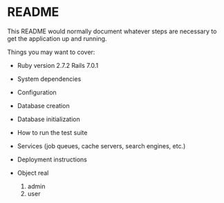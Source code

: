# README

This README would normally document whatever steps are necessary to get the
application up and running.

Things you may want to cover:

* Ruby version
  2.7.2
  Rails 7.0.1

* System dependencies

* Configuration

* Database creation

* Database initialization

* How to run the test suite

* Services (job queues, cache servers, search engines, etc.)

* Deployment instructions

* Object real
  1. admin
  2. user

